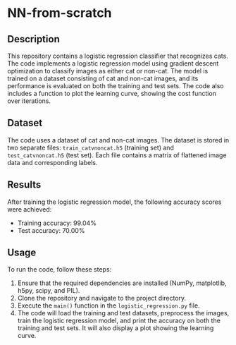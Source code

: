 # NN-from-scratch

## Description
This repository contains a logistic regression classifier that recognizes cats. The code implements a logistic regression model using gradient descent optimization to classify images as either cat or non-cat. The model is trained on a dataset consisting of cat and non-cat images, and its performance is evaluated on both the training and test sets. The code also includes a function to plot the learning curve, showing the cost function over iterations.

## Dataset
The code uses a dataset of cat and non-cat images. The dataset is stored in two separate files: `train_catvnoncat.h5` (training set) and `test_catvnoncat.h5` (test set). Each file contains a matrix of flattened image data and corresponding labels.

## Results
After training the logistic regression model, the following accuracy scores were achieved:
- Training accuracy: 99.04%
- Test accuracy: 70.00%

## Usage
To run the code, follow these steps:
1. Ensure that the required dependencies are installed (NumPy, matplotlib, h5py, scipy, and PIL).
2. Clone the repository and navigate to the project directory.
3. Execute the `main()` function in the `logistic_regression.py` file.
4. The code will load the training and test datasets, preprocess the images, train the logistic regression model, and print the accuracy on both the training and test sets. It will also display a plot showing the learning curve.
